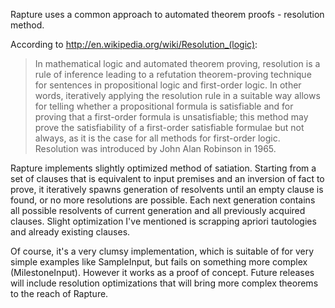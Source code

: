Rapture uses a common approach to automated theorem proofs - resolution method.

According to http://en.wikipedia.org/wiki/Resolution_(logic):

> In mathematical logic and automated theorem proving, resolution is a rule of inference leading to a refutation theorem-proving technique for sentences in propositional logic and first-order logic. In other words, iteratively applying the resolution rule in a suitable way allows for telling whether a propositional formula is satisfiable and for proving that a first-order formula is unsatisfiable; this method may prove the satisfiability of a first-order satisfiable formulae but not always, as it is the case for all methods for first-order logic. Resolution was introduced by John Alan Robinson in 1965.

Rapture implements slightly optimized method of satiation. Starting from a set of clauses that is equivalent to input premises and an inversion of fact to prove, it iteratively spawns generation of resolvents until an empty clause is found, or no more resolutions are possible. Each next generation contains all possible resolvents of current generation and all previously acquired clauses. Slight optimization I've mentioned is scrapping apriori tautologies and already existing clauses.

Of course, it's a very clumsy implementation, which is suitable of for very simple examples like SampleInput, but fails on something more complex (MilestoneInput). However it works as a proof of concept. Future releases will include resolution optimizations that will bring more complex theorems to the reach of Rapture.